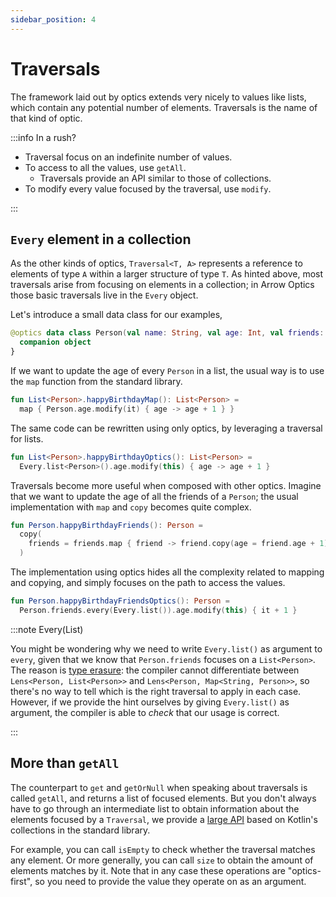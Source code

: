 ```yaml
---
sidebar_position: 4
---
```


# Traversals

The framework laid out by optics extends very nicely to values like lists, which
contain any potential number of elements. Traversals is the name of that kind of
optic.

:::info In a rush?

- Traversal focus on an indefinite number of values.
- To access to all the values, use `getAll`.
  - Traversals provide an API similar to those of collections.
- To modify every value focused by the traversal, use `modify`.

:::

<!--- TEST_NAME Traversal -->

<!--- INCLUDE .*
import io.kotest.matchers.shouldBe
-->

## `Every` element in a collection

As the other kinds of optics, `Traversal<T, A>` represents a reference to elements
of type `A` within a larger structure of type `T`. As hinted above, most
traversals arise from focusing on elements in a collection; in Arrow Optics
those basic traversals live in the `Every` object.

Let's introduce a small data class for our examples,

<!--- INCLUDE
import arrow.optics.*
import arrow.optics.dsl.*
-->

```kotlin
@optics data class Person(val name: String, val age: Int, val friends: List<Person>) {
  companion object
}
```

If we want to update the age of every `Person` in a list, the usual way is to
use the `map` function from the standard library.

```kotlin
fun List<Person>.happyBirthdayMap(): List<Person> =
  map { Person.age.modify(it) { age -> age + 1 } }
```

The same code can be rewritten using only optics, by leveraging a traversal for
lists.

```kotlin
fun List<Person>.happyBirthdayOptics(): List<Person> =
  Every.list<Person>().age.modify(this) { age -> age + 1 }
```

Traversals become more useful when composed with other optics. Imagine that we
want to update the age of all the friends of a `Person`; the usual implementation
with `map` and `copy` becomes quite complex.

```kotlin
fun Person.happyBirthdayFriends(): Person =
  copy(
    friends = friends.map { friend -> friend.copy(age = friend.age + 1) }
  )
```

The implementation using optics hides all the complexity related to mapping
and copying, and simply focuses on the path to access the values.

```kotlin
fun Person.happyBirthdayFriendsOptics(): Person =
  Person.friends.every(Every.list()).age.modify(this) { it + 1 }
```
<!--- KNIT example-traversal-01.kt -->

:::note Every(List)

You might be wondering why we need to write `Every.list()` as argument to `every`,
given that we know that `Person.friends` focuses on a `List<Person>`.
The reason is [type erasure](https://kotlinlang.org/docs/generics.html#type-erasure):
the compiler cannot differentiate between `Lens<Person, List<Person>>`
and `Lens<Person, Map<String, Person>>`, so there's no way to tell which
is the right traversal to apply in each case. However, if we provide the
hint ourselves by giving `Every.list()` as argument, the compiler is able
to _check_ that our usage is correct.

:::

## More than `getAll`

The counterpart to `get` and `getOrNull` when speaking about traversals is called
`getAll`, and returns a list of focused elements. But you don't always have to 
go through an intermediate list to obtain information about the elements focused
by a `Traversal`, we provide a [large API](https://arrow-kt.github.io/arrow/arrow-optics/arrow.optics/-getter/index.html)
based on Kotlin's collections in the standard library.

For example, you can call `isEmpty` to check whether the traversal matches any
element. Or more generally, you can call `size` to obtain the amount of elements
matches by it. Note that in any case these operations are "optics-first", so
you need to provide the value they operate on as an argument.
